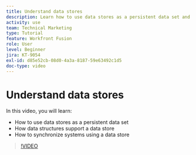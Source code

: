 ```yaml
---
title: Understand data stores
description: Learn how to use data stores as a persistent data set and how data structures support a data store in [!DNL Adobe Workfront Fusion].
activity: use
team: Technical Marketing
type: Tutorial
feature: Workfront Fusion
role: User
level: Beginner
jira: KT-9054
exl-id: d85e52cb-08d0-4a3a-8187-59e63492c1d5
doc-type: video
---
```

# Understand data stores

In this video, you will learn:

* How to use data stores as a persistent data set 
* How data structures support a data store
* How to synchronize systems using a data store

>[!VIDEO](https://video.tv.adobe.com/v/335295/?quality=12&learn=on)
